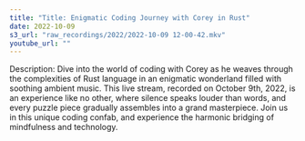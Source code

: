 ```yaml
---
title: "Title: Enigmatic Coding Journey with Corey in Rust"
date: 2022-10-09
s3_url: "raw_recordings/2022/2022-10-09 12-00-42.mkv"
youtube_url: ""
---
```



Description:
Dive into the world of coding with Corey as he weaves through the complexities of Rust language in an enigmatic wonderland filled with soothing ambient music. This live stream, recorded on October 9th, 2022, is an experience like no other, where silence speaks louder than words, and every puzzle piece gradually assembles into a grand masterpiece. Join us in this unique coding confab, and experience the harmonic bridging of mindfulness and technology.
